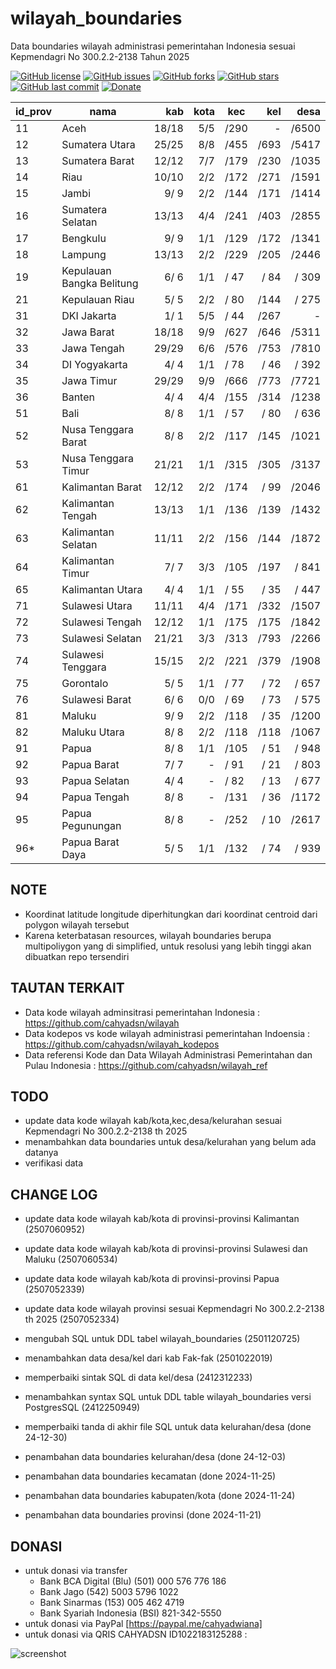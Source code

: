 # wilayah_boundaries
Data boundaries wilayah administrasi pemerintahan Indonesia sesuai Kepmendagri No 300.2.2-2138 Tahun 2025

[![GitHub license](https://img.shields.io/badge/license-MIT-blue.svg)](LICENSE)
[![GitHub issues](https://img.shields.io/github/issues/cahyadsn/wilayah_boundaries.svg)](https://github.com/cahyadsn/wilayah_boundaries/issues)
[![GitHub forks](https://img.shields.io/github/forks/cahyadsn/wilayah_boundaries.svg)](https://github.com/cahyadsn/wilayah_boundaries/network)
[![GitHub stars](https://img.shields.io/github/stars/cahyadsn/wilayah_boundaries.svg)](https://github.com/cahyadsn/wilayah_boundaries/stargazers)
[![GitHub last commit](https://img.shields.io/github/last-commit/google/skia.svg?style=flat)]()
[![Donate](https://img.shields.io/badge/$-support-ff69b4.svg?style=flat)](https://paypal.me/cahyadwiana)

| id_prov | nama                      |    kab    | kota  |   kec    |    kel    |    desa    |
|---------|---------------------------|----------:|------:|----------|----------:|-----------:|
| 11      | Aceh                      |    18/18  |  5/5  |    /290  |     -     |     /6500  |
| 12      | Sumatera Utara            |    25/25  |  8/8  |    /455  |     /693  |     /5417  |
| 13      | Sumatera Barat            |    12/12  |  7/7  |    /179  |     /230  |     /1035  |
| 14      | Riau                      |    10/10  |  2/2  |    /172  |     /271  |     /1591  |
| 15      | Jambi                     |     9/ 9  |  2/2  |    /144  |     /171  |     /1414  |
| 16      | Sumatera Selatan          |    13/13  |  4/4  |    /241  |     /403  |     /2855  |
| 17      | Bengkulu                  |     9/ 9  |  1/1  |    /129  |     /172  |     /1341  |
| 18      | Lampung                   |    13/13  |  2/2  |    /229  |     /205  |     /2446  |
| 19      | Kepulauan Bangka Belitung |     6/ 6  |  1/1  |    / 47  |     / 84  |     / 309  |
| 21      | Kepulauan Riau            |     5/ 5  |  2/2  |    / 80  |     /144  |     / 275  |
| 31      | DKI Jakarta               |     1/ 1  |  5/5  |    / 44  |     /267  |     -      |
| 32      | Jawa Barat                |    18/18  |  9/9  |    /627  |     /646  |     /5311  |
| 33      | Jawa Tengah               |    29/29  |  6/6  |    /576  |     /753  |     /7810  |
| 34      | DI Yogyakarta             |     4/ 4  |  1/1  |    / 78  |     / 46  |     / 392  |
| 35      | Jawa Timur                |    29/29  |  9/9  |    /666  |     /773  |     /7721  |
| 36      | Banten                    |     4/ 4  |  4/4  |    /155  |     /314  |     /1238  |
| 51      | Bali                      |     8/ 8  |  1/1  |    / 57  |     / 80  |     / 636  |
| 52      | Nusa Tenggara Barat       |     8/ 8  |  2/2  |    /117  |     /145  |     /1021  |
| 53      | Nusa Tenggara Timur       |    21/21  |  1/1  |    /315  |     /305  |     /3137  |
| 61      | Kalimantan Barat          |    12/12  |  2/2  |    /174  |     / 99  |     /2046  |
| 62      | Kalimantan Tengah         |    13/13  |  1/1  |    /136  |     /139  |     /1432  |
| 63      | Kalimantan Selatan        |    11/11  |  2/2  |    /156  |     /144  |     /1872  |
| 64      | Kalimantan Timur          |     7/ 7  |  3/3  |    /105  |     /197  |     / 841  |
| 65      | Kalimantan Utara          |     4/ 4  |  1/1  |    / 55  |     / 35  |     / 447  |
| 71      | Sulawesi Utara            |    11/11  |  4/4  |    /171  |     /332  |     /1507  |
| 72      | Sulawesi Tengah           |    12/12  |  1/1  |    /175  |     /175  |     /1842  |
| 73      | Sulawesi Selatan          |    21/21  |  3/3  |    /313  |     /793  |     /2266  |
| 74      | Sulawesi Tenggara         |    15/15  |  2/2  |    /221  |     /379  |     /1908  |
| 75      | Gorontalo                 |     5/ 5  |  1/1  |    / 77  |     / 72  |     / 657  |
| 76      | Sulawesi Barat            |     6/ 6  |  0/0  |    / 69  |     / 73  |     / 575  |
| 81      | Maluku                    |     9/ 9  |  2/2  |    /118  |     / 35  |     /1200  |
| 82      | Maluku Utara              |     8/ 8  |  2/2  |    /118  |     /118  |     /1067  |
| 91      | Papua                     |     8/ 8  |  1/1  |    /105  |     / 51  |     / 948  |
| 92      | Papua Barat               |     7/ 7  |   -   |    / 91  |     / 21  |     / 803  |
| 93      | Papua Selatan             |     4/ 4  |   -   |    / 82  |     / 13  |     / 677  |
| 94      | Papua Tengah              |     8/ 8  |   -   |    /131  |     / 36  |     /1172  |
| 95      | Papua Pegunungan          |     8/ 8  |   -   |    /252  |     / 10  |     /2617  |
| 96*     | Papua Barat Daya          |     5/ 5  |  1/1  |    /132  |     / 74  |     / 939  |

## NOTE
* Koordinat latitude longitude diperhitungkan dari koordinat centroid dari polygon wilayah tersebut
* Karena keterbatasan resources, wilayah boundaries berupa multipoliygon yang di simplified, untuk resolusi yang lebih tinggi akan dibuatkan repo tersendiri

## TAUTAN TERKAIT
- Data kode wilayah adminsitrasi pemerintahan Indonesia : https://github.com/cahyadsn/wilayah
- Data kodepos vs kode wilayah administrasi pemerintahan Indoensia : https://github.com/cahyadsn/wilayah_kodepos
- Data referensi Kode dan Data Wilayah Administrasi Pemerintahan dan Pulau Indonesia : https://github.com/cahyadsn/wilayah_ref

## TODO
- update data kode wilayah kab/kota,kec,desa/kelurahan sesuai Kepmendagri No 300.2.2-2138 th 2025
- menambahkan data boundaries untuk desa/kelurahan yang belum ada datanya
- verifikasi data

## CHANGE LOG
- update data kode wilayah kab/kota di provinsi-provinsi Kalimantan (2507060952)
- update data kode wilayah kab/kota di provinsi-provinsi Sulawesi dan Maluku (2507060534)
- update data kode wilayah kab/kota di provinsi-provinsi Papua (2507052339)
- update data kode wilayah provinsi sesuai Kepmendagri No 300.2.2-2138 th 2025 (2507052334)

- mengubah SQL untuk DDL tabel wilayah_boundaries (2501120725)
- menambahkan data desa/kel dari kab Fak-fak (2501022019)
- memperbaiki sintak SQL di data kel/desa (2412312233)
- menambahkan syntax SQL untuk DDL table wilayah_boundaries versi PostgresSQL (2412250949)
- memperbaiki tanda di akhir file SQL untuk data kelurahan/desa  (done 24-12-30)
- penambahan data boundaries kelurahan/desa (done 24-12-03)
- penambahan data boundaries kecamatan (done 2024-11-25)
- penambahan data boundaries kabupaten/kota (done 2024-11-24)
- penambahan data boundaries provinsi (done 2024-11-21)

## DONASI
- untuk donasi via transfer
    - Bank BCA Digital (Blu) (501) 000 576 776 186
    - Bank Jago (542) 5003 5796 1022
    - Bank Sinarmas (153) 005 462 4719
    - Bank Syariah Indonesia (BSI) 821-342-5550
- untuk donasi via PayPal [https://paypal.me/cahyadwiana]
- untuk donasi via QRIS CAHYADSN ID1022183125288 :

![screenshot](https://github.com/cahyadsn/wilayah/blob/master/docs/qr_code.cahyadsn.png?raw=true 'Donasi via QRIS CAHYADSN')


